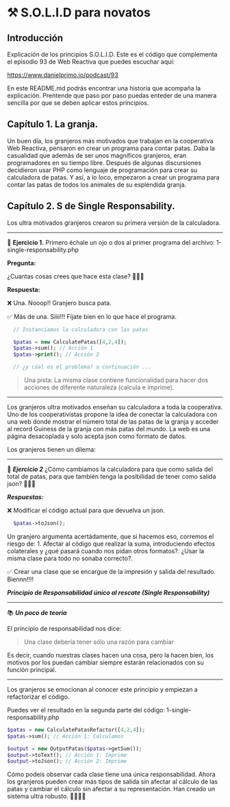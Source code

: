 # ⚒️ S.O.L.I.D para novatos

## Introducción

Explicación de los principios S.O.L.I.D. Este es el código que complementa el episodio 93 de Web Reactiva que puedes escuchar aquí:

https://www.danielprimo.io/podcast/93

En este README.md podrás encontrar una historia que acompaña la explicación. Prentende que paso por paso puedas enteder de una manera sencilla por que se deben aplicar estos principios. 

## Capítulo 1. La granja.

Un buen día, los granjeros más motivados que trabajan en la cooperativa Web Reactiva, pensaron en crear un programa para contar patas. Daba la casualidad que además de ser unos magníficos granjeros, eran programadores en su tiempo libre. Después de algunas discursiones decidieron usar PHP como lenguaje de programación para crear su calculadora de patas. Y así, a lo loco, empezaron a crear un programa para contar las patas de todos los animales de su espléndida granja. 

## Capítulo 2. S de Single Responsability.

Los ultra motivados granjeros crearon su primera versión de la calculadora.

--- 

💪 **Ejercicio 1.** Primero échale un ojo o dos al primer programa del archivo: 1-single-responsability.php

**Pregunta:**

¿Cuantas cosas crees que hace esta clase? 🤔🤔🤔

**Respuesta:**

❌ Una. Nooop!! Granjero busca pata.

✅ Más de una. Siiii!!! Fíjate bien en lo que hace el programa.

```php  
  // Instanciamos la calculadora con las patas 

  $patas = new CalculatePatas([4,2,4]);
  $patas->sum(); // Acción 1
  $patas->print(); // Acción 2

  // ¿y cúal es el problema? a continuación ...
```

> Una pista: La misma clase contiene funcionalidad para hacer dos acciones de diferente naturaleza (calcula e imprime).

---

Los granjeros ultra motivados enseñan su calculadora a toda la cooperativa. Uno de los cooperativistas propone la idea de conectar la calculadora con una web donde mostrar el número total de las patas de la granja y acceder al record Guiness de la granja con más patas del mundo. La web es una página desacoplada y solo acepta json como formato de datos. 

Los granjeros tienen un dilema: 

--- 
💪 ***Ejercicio 2***
¿Cómo cambiamos la calculadora para que como salida del total de patas, 
para que también tenga la posibilidad de tener como salida json? 🤔🤔🤔

***Respuestas:***

❌ Modificar el código actual para que devuelva un json.

```php
  $patas->toJson();
```
Un granjero argumenta acertádamente, que si hacemos eso, corremos el riesgo de: 1. Afectar al código que realizar la suma, introduciendo efectos colaterales y ¿qué pasará cuando nos pidan otros formatos?. ¿Usar la misma clase para todo no sonaba correcto?.

✅ Crear una clase que se encargue de la impresión y salida del resultado. Biennn!!!! 

***Principio de Responsabilidad único al rescate (Single Responsability)***

---

📚 ***Un poco de teoria***

El principio de responsabilidad nos dice:

> Una clase debería tener sólo una razón para cambiar

Es decir, cuando nuestras clases hacen una cosa, pero la hacen bien, los motivos por los puedan cambiar siempre estarán relacionados con su función principal. 

----

Los granjeros se emocionan al conocer este principio y empiezan a refactorizar el código. 

Puedes ver el resultado en la segunda parte del código: 1-single-responsability.php

```php
$patas = new CalculatePatasRefactor([4,2,4]);
$patas->sum(); // Acción 1: Calculamos

$output = new OutputPatas($patas->getSum());
$output->toText(); // Acción 1: Imprime
$output->toJson(); // Acción 2: Imprime
```

Cómo podeis observar cada clase tiene una única responsabilidad. Ahora los granjeros pueden crear más tipos de salida sin afectar al cálculo de las patas y cambiar el cálculo sin afectar a su representación. Han creado un sistema ultra robusto. 🎉🎉🎉🎉
